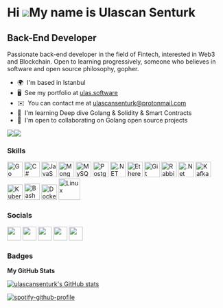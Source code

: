 Hi ![](https://user-images.githubusercontent.com/18350557/176309783-0785949b-9127-417c-8b55-ab5a4333674e.gif)My name is Ulascan Senturk
=======================================================================================================================================

Back-End Developer
------------------

Passionate back-end developer in the field of Fintech, interested in Web3 and Blockchain. Open to learning progressively, someone who believes in software and open source philosophy, gopher.

* 🌍  I'm based in Istanbul
* 🖥️  See my portfolio at [ulas.software](http://ulas.software)
* ✉️  You can contact me at [ulascansenturk@protonmail.com](mailto:ulascansenturk@protonmail.com)
* 🧠  I'm learning Deep dive Golang & Solidity & Smart Contracts
* 🤝  I'm open to collaborating on Golang open source projects


<a href="https://www.twitter.com/k3rn3l_p4n1cc" target="_blank" rel="noreferrer"><img
src="https://img.shields.io/twitter/follow/k3rn3l_p4n1cc?logo=twitter&style=for-the-badge&color=000000&labelColor=0f172a"
/></a><a href="https://www.github.com/ulascansenturk" target="_blank" rel="noreferrer"><img
src="https://img.shields.io/github/followers/ulascansenturk?logo=github&style=for-the-badge&color=000000&labelColor=0f172a" /></a>

### Skills


<p align="left">
<a href="https://go.dev/doc/" target="_blank" rel="noreferrer"><img src="https://raw.githubusercontent.com/danielcranney/readme-generator/main/public/icons/skills/go-colored.svg" width="36" height="36" alt="Go" /></a>
<a href="https://docs.microsoft.com/en-us/dotnet/csharp/" target="_blank" rel="noreferrer"><img src="https://raw.githubusercontent.com/danielcranney/readme-generator/main/public/icons/skills/csharp-colored.svg" width="36" height="36" alt="C#" /></a>
<a href="https://developer.mozilla.org/en-US/docs/Web/JavaScript" target="_blank" rel="noreferrer"><img src="https://raw.githubusercontent.com/danielcranney/readme-generator/main/public/icons/skills/javascript-colored.svg" width="36" height="36" alt="JavaScript" /></a>
<a href="https://www.mongodb.com/" target="_blank" rel="noreferrer"><img src="https://raw.githubusercontent.com/danielcranney/readme-generator/main/public/icons/skills/mongodb-colored.svg" width="36" height="36" alt="MongoDB" /></a>
<a href="https://www.mysql.com/" target="_blank" rel="noreferrer"><img src="https://raw.githubusercontent.com/danielcranney/readme-generator/main/public/icons/skills/mysql-colored.svg" width="36" height="36" alt="MySQL" /></a>
<a href="https://www.postgresql.org/" target="_blank" rel="noreferrer"><img src="https://raw.githubusercontent.com/danielcranney/readme-generator/main/public/icons/skills/postgresql-colored.svg" width="36" height="36" alt="PostgreSQL" /></a>
<a href="https://dotnet.microsoft.com/en-us/" target="_blank" rel="noreferrer"><img src="https://raw.githubusercontent.com/danielcranney/readme-generator/main/public/icons/skills/dot-net-colored.svg" width="36" height="36" alt=".NET" /></a>
<a href="https://ethereum.org/en/" target="_blank" rel="noreferrer"><img src="https://raw.githubusercontent.com/danielcranney/readme-generator/main/public/icons/skills/ethereum-colored.svg" width="36" height="36" alt="Ethereum" /></a>
<a href="https://github.com/" target="_blank"><img   src="https://profilinator.rishav.dev/skills-assets/git-scm-icon.svg" alt="Git" height="36" width="36" /></a>  
<a href="https://www.rabbitmq.com/" target="_blank"><img   src="https://profilinator.rishav.dev/skills-assets/rabbitmq-icon.svg" alt="RabbitMQ" height="36"  width="36"/></a>  
<a href="https://dotnet.microsoft.com/download" target="_blank"><img   src="https://profilinator.rishav.dev/skills-assets/dotnetcore.png" alt=".Net Core" height="36" width="36" /></a>  
<a href="https://kafka.apache.org/" target="_blank"><img  src="https://profilinator.rishav.dev/skills-assets/apache_kafka-icon.svg" alt="Kafka" height="36"  width="36"/></a>  
<a href="https://kubernetes.io/" target="_blank"><img   src="https://profilinator.rishav.dev/skills-assets/kubernetes-icon.svg" alt="Kubernetes" height="36"  width="36"/></a>  
<a href="https://www.gnu.org/software/bash/" target="_blank"><img   src="https://profilinator.rishav.dev/skills-assets/gnu_bash-icon.svg" alt="Bash" height="38" width="36" /></a>  
<a href="https://www.docker.com/" target="_blank"><img   src="https://profilinator.rishav.dev/skills-assets/docker-original-wordmark.svg" alt="Docker" height="36"  width="36"/></a>  
<a href="https://www.linux.org/" target="_blank"><img   src="https://profilinator.rishav.dev/skills-assets/linux-original.svg" alt="Linux" height="50" /></a>  
</p>


### Socials

<p align="left"> <a href="https://discord.com/users/kernelpanic#4413" target="_blank" rel="noreferrer"><img src="https://raw.githubusercontent.com/danielcranney/readme-generator/main/public/icons/socials/discord.svg" width="32" height="32" /></a> <a href="https://www.github.com/ulascansenturk" target="_blank" rel="noreferrer"><img src="https://raw.githubusercontent.com/danielcranney/readme-generator/main/public/icons/socials/github-dark.svg" width="32" height="32" /></a> <a href="http://www.instagram.com/ulascansenturk" target="_blank" rel="noreferrer"><img src="https://raw.githubusercontent.com/danielcranney/readme-generator/main/public/icons/socials/instagram.svg" width="32" height="32" /></a> <a href="https://www.linkedin.com/in/ulascansenturk" target="_blank" rel="noreferrer"><img src="https://raw.githubusercontent.com/danielcranney/readme-generator/main/public/icons/socials/linkedin.svg" width="32" height="32" /></a> <a href="https://www.twitter.com/k3rn3l_p4n1cc" target="_blank" rel="noreferrer"><img src="https://raw.githubusercontent.com/danielcranney/readme-generator/main/public/icons/socials/twitter.svg" width="32" height="32" /></a></p>

### Badges

<b>My GitHub Stats</b>

<a href="http://www.github.com/ulascansenturk"><img src="https://github-readme-stats.vercel.app/api?username=ulascansenturk&show_icons=true&hide=stars,&count_private=true&title_color=0891b2&text_color=ffffff&icon_color=000000&bg_color=0f172a&hide_border=true&show_icons=true" alt="ulascansenturk's GitHub stats" /></a>

[![spotify-github-profile](https://spotify-github-profile.vercel.app/api/view?uid=ngkaijgyhxybpa8dj58w5t8ys&cover_image=true&theme=default&show_offline=false&background_color=121212)](https://github.com/kittinan/spotify-github-profile)
